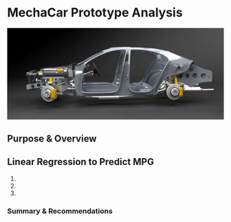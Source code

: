 # MechaCar Prototype Analysis
![car_side_view](https://github.com/conorwhanson/MechaCar_Statistical_Analysis/blob/main/resources/car_exploded_view.png)

## Purpose & Overview


## Linear Regression to Predict MPG
1.
2.
3.


### Summary & Recommendations